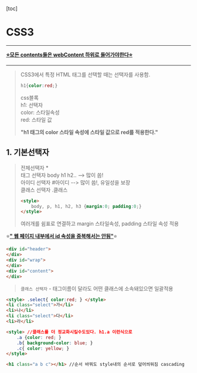 [toc]

# CSS3

---

<u>**:star:모든 contents들은 webContent 하위로 들어가야한다:star:**</u>

---

> CSS3에서 특정 HTML 태그를 선택할 때는 선택자를 사용함.<br>
>
> ```css
> h1{color:red;}
> ```
>
> css블록<br>h1: 선택자<br>
> color: 스타일속성<br>
> red: 스타일 값<br>
>
> **"h1 태그의 color 스타일 속성에 스타일 값으로 red를 적용한다."<br>**

## 1. 기본선택자

> 전체선택자 *<br>
> 태그 선택자 body h1 h2.. --> 많이 씀!<br>
> 아이디 선택자 #아이디 --> 많이 씀!, 유일성을 보장<br>
> 클래스 선택자 .클래스<br>
>
> ```html
> <style>
>     body, p, h1, h2, h3 {margin:0; padding:0;}
> </style>
> ```
>
> 여러개를 쉼표로 연결하고 margin 스타일속성, padding 스타일 속성 적용<br>

:star:**<u>" 웹 페이지 내부에서 id 속성을 중복해서는 안됨"</u>**:star:

```html
<div id="header">
</div>
<div id="wrap">
</div>
<div id="content">
</div>
```

> `클래스 선택자` - 태그이름이 달라도 어떤 클래스에 소속돼있으면 일괄적용

```html
<style> .select{ color:red; } </style>
<li class="select">가</li>
<li>나</li>
<li class="select">다</li>
<li>라</li>

<style> //클래스를 더 정교화시킬수도있다. h1.a 이런식으로
    .a {color: red; }
    .b{ background-color: blue; }
    .c{ color: yellow; }
</style>

<h1 class="a b c"></h1> //순서 바꿔도 style내의 순서로 덮어씌워짐 cascading
```

